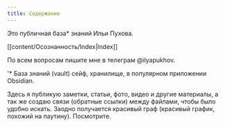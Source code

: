 ```yaml
---
title: Содержание
---
```

Это публичная база* знаний Ильи Пухова.

[[content/Осознанность/Index|Index]]

По всем вопросам пишите мне в телеграм @ilyapukhov.

'* База знаний (vault) сейф, хранилище, в популярном приложении Obsidian.

Здесь я публикую заметки, статьи, фото, видео и другие материалы, а так же создаю связи (обратные ссылки) между файлами, чтобы было удобно искать. Заодно получается красивый граф (красивый график, похожий на паутину). Посмотрите.
